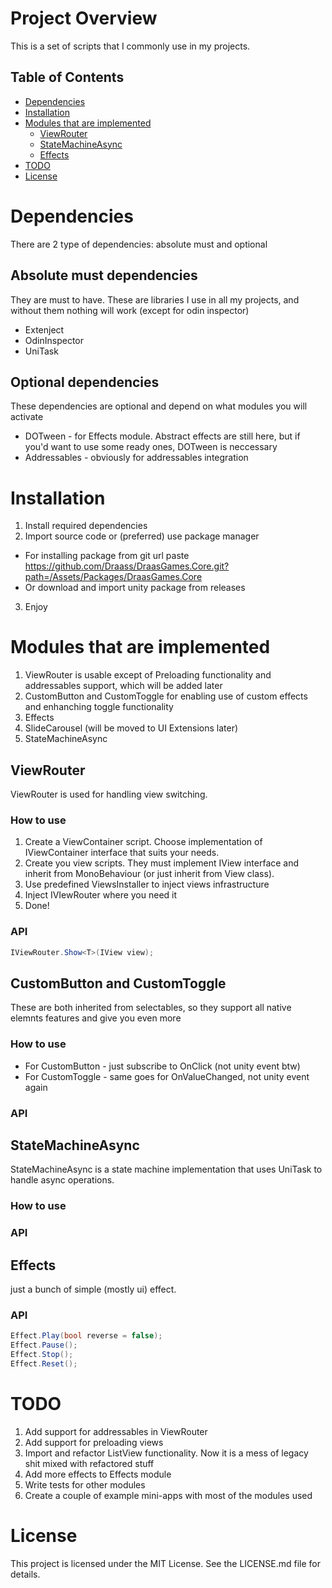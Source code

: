 # Project Overview
This is a set of scripts that I commonly use in my projects.

## Table of Contents
- [Dependencies](#dependencies)
- [Installation](#installation)
- [Modules that are implemented](#modules-that-are-implemented)
    - [ViewRouter](#viewrouter)
    - [StateMachineAsync](#statemachineasync)
    - [Effects](#effects)
- [TODO](#todo)
- [License](#license)

# Dependencies
There are 2 type of dependencies: absolute must and optional
## Absolute must dependencies
They are must to have. These are libraries I use in all my projects, and without them nothing will work (except for odin inspector)
- Extenject
- OdinInspector
- UniTask
## Optional dependencies
These dependencies are optional and depend on what modules you will activate
- DOTween - for Effects module. Abstract effects are still here, but if you'd want to use some ready ones, DOTween is neccessary
- Addressables - obviously for addressables integration 

# Installation
1. Install required dependencies
2. Import source code or (preferred) use package manager
- For installing package from git url paste https://github.com/Draass/DraasGames.Core.git?path=/Assets/Packages/DraasGames.Core
- Or download and import unity package from releases
3. Enjoy 

# Modules that are implemented
1. ViewRouter is usable except of Preloading functionality and addressables support, which will be added later
2. CustomButton and CustomToggle for enabling use of custom effects and enhanching toggle functionality
3. Effects
4. SlideCarousel (will be moved to UI Extensions later)
5. StateMachineAsync

## ViewRouter
ViewRouter is used for handling view switching.

### How to use
1. Create a ViewContainer script. Choose implementation of IViewContainer interface that suits your needs.
2. Create you view scripts. They must implement IView interface and inherit from MonoBehaviour (or just inherit from View class).
3. Use predefined ViewsInstaller to inject views infrastructure
4. Inject IVIewRouter where you need it
5. Done!

### API
``` csharp
IViewRouter.Show<T>(IView view);
```

## CustomButton and CustomToggle
These are both inherited from selectables, so they support all native elemnts features and give you even more

### How to use
- For CustomButton - just subscribe to OnClick (not unity event btw)
- For CustomToggle - same goes for OnValueChanged, not unity event again

### API


## StateMachineAsync
StateMachineAsync is a state machine implementation that uses UniTask to handle async operations.

### How to use

### API

## Effects
just a bunch of simple (mostly ui) effect.

### API
``` csharp
Effect.Play(bool reverse = false);
Effect.Pause();
Effect.Stop();
Effect.Reset();
```

# TODO
1. Add support for addressables in ViewRouter
2. Add support for preloading views
3. Import and refactor ListView functionality. Now it is a mess of legacy shit mixed with refactored stuff
4. Add more effects to Effects module
5. Write tests for other modules
6. Create a couple of example mini-apps with most of the modules used

# License
This project is licensed under the MIT License. See the LICENSE.md file for details.
